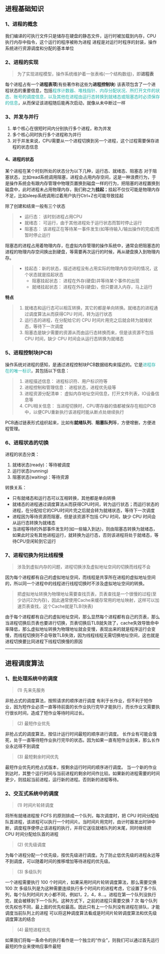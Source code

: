 ## 进程基础知识

### 1、进程的概念

我们编译的可执行文件只是储存在硬盘的静态文件，运行时被加载到内存，CPU执行内存中指令，这个运行的程序被称为进程
进程是对运行时程序的封装，操作系统进行资源调度和分配的基本单位

### 2、进程的实现

>为了实现进程模型，操作系统维护着一张表格(一个结构数组)，即**进程表**

每个进程占有一个**进程表项**(有些著作称这些为**进程控制块**)
该表项包含了一个进程状态的重要信息，包括<font color=LightSeaGreen>程序计数器、堆栈指针、内存分配状况、所打开文件的状态、账号的调度信息，以及其他在进程由运行态转换到就绪态或阻塞态时必须保存的信息</font>，从而保证该进程随后能再次启动，就像从未中断过一样

### 3、并发与并行

1. 单个核心在很短时间内分别执行多个进程，称为并发
2. 多个核心同时执行多个进程称为并行
3. 对于并发来说，CPU需要从一个进程切换到另一个进程，这个过程需要保存进程的状态信息

#### 4、进程的状态

某个进程在某个时刻所处的状态分为以下几种，运行态、就绪态、阻塞态
对于阻塞状态，比如read系统调用阻塞，进程会占用内存空间，这是一种浪费行为，于是操作系统会有跟内存管理中物理⻚置换到磁盘一样的行为，把阻塞的进程置换到磁盘中，此时进程未占用物理内存，我们称之为**挂起**；挂起不仅仅可能是物理内存不足，比如sleep系统调用过着用户执行Ctrl+Z也可能导致挂起

除了创建和结束一般有三个状态

>+ 运行态： 该时刻进程占用CPU
>+ 就绪态： 可运行，由于其他进程处于运行状态而暂时停止运行
>+ 阻塞态： 该进程正在等待某一事件发生(如等待输入/输出操作的完成)而暂时停止运行

阻塞态的进程占用着物理内存，在虚拟内存管理的操作系统中，通常会把阻塞态的进程的物理内存空间换出到硬盘，等需要再次运行的时候，再从硬盘换入到物理内存。

>+ 挂起态：新的状态，描述进程没有占用实际的物理内存空间的情况，这个状态就是挂起状态
>   + 阻塞挂起状态： 进程在外存(硬盘)并等待某个事件的出现
>   + 就绪挂起状态： 进程在外存(硬盘)，但只要进入内存，⻢上运行

**特点**

>1. 就绪态和运行态可以相互转换，其它的都是单向转换。就绪态的进程通过调度算法从而获得CPU 时间，转为运行状态
>2. 运行态的进程，在分配给它的 CPU 时间片用完之后就会转为就绪状态，等待下一次调度
>3. 阻塞态是缺少需要的资源从而由运行态转换而来，但是该资源不包括 CPU 时间，缺少 CPU 时间会从运行态转换为就绪态

### 5、进程控制块(PCB)

操作系统对进程的感知，是通过进程控制块PCB数据结构来描述的。它是<font color=LightSeaGreen>进程存在的唯一标识</font>，其包括以下信息：

>1. 进程描述信息： 进程标识符、用户标识符等
>2. 进程控制和管理信息： 进程状态，进程优先级等
>3. 进程资源分配清单： 虚拟内存地址空间信息，打开文件列表，IO设备信息等
>4. CPU相关信息： 当进程切换时，CPU寄存器的值都被保存在相应PCB中，以便CPU重新执行该进程时能从断点处继续执行

PCB通过链表形式组织起来，比如有**就绪队列**、**阻塞队列**等，方便增删，方便进程管理。

### 6、进程状态的切换

进程的状态分类：

1. 就绪状态(ready)：等待被调度
2. 运行状态(running)
3. 阻塞状态(waiting)：等待资源

转换关系：

+ 只有就绪态和运行态可以互相转换，其他都是单向转换
+ 就绪态的进程通过调度算法从而获得CPU时间，转为运行状态；而运行状态的进程，在分配给它的CPU时间片完之后就会转为就绪状态，等待下一次调度
+ 进程因为等待资源而阻塞，但是该资源不包括 CPU 时间，缺少 CPU 时间会从运行态转换为就绪态
+ 当进程等待的外部事件发生时(如一些输入到达)，则由阻塞态转换为就绪态，如果此时没有其他进程运行，就转换为运行态，否则该进程将处于就绪态，等待CPU空闲轮到它运行

### 7、进程切换为何比线程慢

>涉及到虚拟内存的问题，进程切换涉及虚拟地址空间的切换而线程不会

因为每个进程都有自己的虚拟地址空间，而线程是共享所在进程的虚拟地址空间的，所以同一个进程中的线程进行线程切换时不涉及虚拟地址空间的转换。

>把虚拟地址转换为物理地址需要查找⻚表，⻚表查找是一个很慢的过程(至少访问2次内存)，因此通常使用Cache来缓存常用的地址映射，这样可以加速⻚表查找，这个Cache就是TLB(快表)

由于每个进程都有自己的虚拟地址空间，那么显然每个进程都有自己的⻚表，那么当进程切换后⻚表也要进行切换，⻚表切换后TLB就失效了，cache失效导致命中率降低，那么虚拟地址转换为物理地址就会变慢，表现出来的就是程序运行会变慢，而线程切换则不会导致TLB失效，因为线程线程无需切换地址空间，这也就是进程切换要比同进程下线程切换慢的原因

---

## 进程调度算法

### 1、批处理系统中的调度

>(1) 先来先服务

非抢占式的调度算法，按照请求的顺序进行调度
有利于⻓作业，但不利于短作业，因为短作业必须一直等待前面的⻓作业执行完毕才能执行，而⻓作业又需要执行很⻓时间，造成了短作业等待时间过⻓。

>(2) 最短作业优先

非抢占式的调度算法，按估计运行时间最短的顺序进行调度。
⻓作业有可能会饿死，处于一直等待短作业执行完毕的状态。因为如果一直有短作业到来，那么⻓作业永远得不到调度

>(3) 最短剩余时间优先

最短作业优先的抢占式版本，按剩余运行时间的顺序进行调度。
当一个新的作业到达时，其整个运行时间与当前进程的剩余时间作比较。如果新的进程需要的时间更少，则挂起当前进程，运行新的进程。否则新的进程等待。

### 2、交互式系统中的调度

>(1) 时间片轮转调度

将所有就绪进程按 FCFS 的原则排成一个队列，每次调度时，把 CPU 时间分配给队首进程，该进程可以执行一个时间片。当时间片用完时，由计时器发出时钟中断，调度程序便停止该进程的执行，并将它送往就绪队列的末尾，同时继续把 CPU 时间分配给队首的进程

>(2) 优先级调度

为每个进程分配一个优先级，按优先级进行调度。为了防止低优先级的进程永远等不到调度，可以随着时间的推移增加等待进程的优先级。

>(3) 多级队列

一个进程需要执行 100 个时间片，如果采用时间片轮转调度算法，那么需要交换 100 次
多级队列是为这种需要连续执行多个时间片的进程考虑，它设置了多个队列，每个队列时间片大小都不同，例如1，2，4，8...。进程在第一个队列没执行完，就会被移到下一个队列。这种方式下，之前的进程只需要交换 7 次
每个队列优先权也不同，最上面的优先权最高。因此只有上一个队列没有进程在排队，才能调度当前队列上的进程
可以将这种调度算法看成是时间片轮转调度算法和优先级调度算法的结合

>(4) 最短进程优先

如果我们将每一条命令的执行看作是一个独立的“作业”，则我们可以通过首先运行最短的作业来使响应事件最短